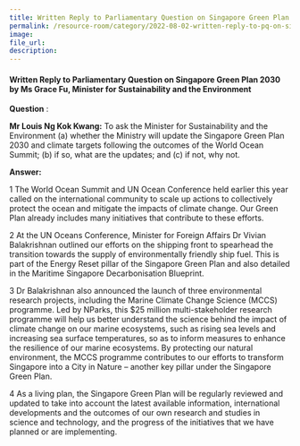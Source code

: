 ```yaml
---  
title: Written Reply to Parliamentary Question on Singapore Green Plan 2030 by Ms Grace Fu, Minister for Sustainability and the Environment  
permalink: /resource-room/category/2022-08-02-written-reply-to-pq-on-singapore-green-plan-2030/
image:  
file_url:  
description:  
---  
```


#### Written Reply to Parliamentary Question on Singapore Green Plan 2030 by Ms Grace Fu, Minister for Sustainability and the Environment

**Question** :

**Mr Louis Ng Kok Kwang:** To ask the Minister for Sustainability and the Environment (a) whether the Ministry will update the Singapore Green Plan 2030 and climate targets following the outcomes of the World Ocean Summit; (b) if so, what are the updates; and (c) if not, why not.

**Answer:**

1 The World Ocean Summit and UN Ocean Conference held earlier this year called on the international community to scale up actions to collectively protect the ocean and mitigate the impacts of climate change. Our Green Plan already includes many initiatives that contribute to these efforts.

2 At the UN Oceans Conference, Minister for Foreign Affairs Dr Vivian Balakrishnan outlined our efforts on the shipping front to spearhead the transition towards the supply of environmentally friendly ship fuel. This is part of the Energy Reset pillar of the Singapore Green Plan and also detailed in the Maritime Singapore Decarbonisation Blueprint.

3 Dr Balakrishnan also announced the launch of three environmental research projects, including the Marine Climate Change Science (MCCS) programme. Led by NParks, this $25 million multi-stakeholder research programme will help us better understand the science behind the impact of climate change on our marine ecosystems, such as rising sea levels and increasing sea surface temperatures, so as to inform measures to enhance the resilience of our marine ecosystems. By protecting our natural environment, the MCCS programme contributes to our efforts to transform Singapore into a City in Nature – another key pillar under the Singapore Green Plan.

4 As a living plan, the Singapore Green Plan will be regularly reviewed and updated to take into account the latest available information, international developments and the outcomes of our own research and studies in science and technology, and the progress of the initiatives that we have planned or are implementing.
